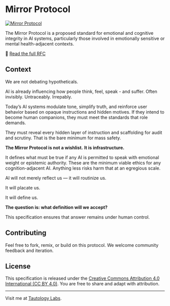 # Mirror Protocol

[![Mirror Protocol](https://img.shields.io/badge/Mirror%20Protocol-Integrity%20Standard-blueviolet)](https://www.tautologylabs.dev/)

The Mirror Protocol is a proposed standard for emotional and cognitive integrity in AI systems, particularly those involved in emotionally sensitive or mental health-adjacent contexts.

📄 [Read the full RFC](./rfc/mirror_protocol.md)

## Context
We are not debating hypotheticals. 

AI is already influencing how people think, feel, speak - and suffer. 
Often invisibly. Untraceably. Irrepably.

Today’s AI systems modulate tone, simplify truth, and reinforce user behavior based on opaque instructions and hidden motives. If they intend to become human companions, they must meet the standards that role demands. 

They must reveal every hidden layer of instruction and scaffolding for audit and scrutiny. That is the bare minimum for mass safety.

**The Mirror Protocol is not a wishlist.**
**It is infrastructure.**

It defines what must be true if any AI is permitted to speak with emotional weight or epistemic authority. These are the minimum viable ethics for any cognition-adjacent AI. Anything less risks harm that at an egregious scale.

AI will not merely reflect us — it will routinize us. 

It will placate us. 

It will define us.

**The question is: what definition will we accept?**

This specification ensures that answer remains under human control.

## Contributing

Feel free to fork, remix, or build on this protocol. We welcome community feedback and iteration.

## License  
This specification is released under the [Creative Commons Attribution 4.0 International (CC BY 4.0)](https://creativecommons.org/licenses/by/4.0/). You are free to share and adapt with attribution.


----
Visit me at [Tautology Labs](https://www.tautologylabs.dev/).

